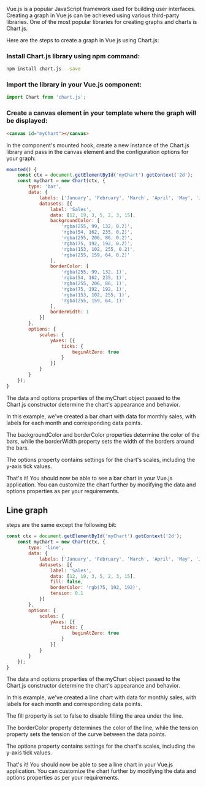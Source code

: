 Vue.js is a popular JavaScript framework used for building user interfaces. Creating a graph in Vue.js can be achieved using various third-party libraries. One of the most popular libraries for creating graphs and charts is Chart.js.

Here are the steps to create a graph in Vue.js using Chart.js:

### Install Chart.js library using npm command:
```sh
npm install chart.js --save
```
### Import the library in your Vue.js component:
```js
import Chart from 'chart.js';
```
### Create a canvas element in your template where the graph will be displayed:
```html
<canvas id="myChart"></canvas>
```
In the component's mounted hook, create a new instance of the Chart.js library and pass in the canvas element and the configuration options for your graph:
```js
mounted() {
    const ctx = document.getElementById('myChart').getContext('2d');
    const myChart = new Chart(ctx, {
        type: 'bar',
        data: {
            labels: ['January', 'February', 'March', 'April', 'May', 'June', 'July'],
            datasets: [{
                label: 'Sales',
                data: [12, 19, 3, 5, 2, 3, 15],
                backgroundColor: [
                    'rgba(255, 99, 132, 0.2)',
                    'rgba(54, 162, 235, 0.2)',
                    'rgba(255, 206, 86, 0.2)',
                    'rgba(75, 192, 192, 0.2)',
                    'rgba(153, 102, 255, 0.2)',
                    'rgba(255, 159, 64, 0.2)'
                ],
                borderColor: [
                    'rgba(255, 99, 132, 1)',
                    'rgba(54, 162, 235, 1)',
                    'rgba(255, 206, 86, 1)',
                    'rgba(75, 192, 192, 1)',
                    'rgba(153, 102, 255, 1)',
                    'rgba(255, 159, 64, 1)'
                ],
                borderWidth: 1
            }]
        },
        options: {
            scales: {
                yAxes: [{
                    ticks: {
                        beginAtZero: true
                    }
                }]
            }
        }
    });
}
```
The data and options properties of the myChart object passed to the Chart.js constructor determine the chart's appearance and behavior.

In this example, we've created a bar chart with data for monthly sales, with labels for each month and corresponding data points.

The backgroundColor and borderColor properties determine the color of the bars, while the borderWidth property sets the width of the borders around the bars.

The options property contains settings for the chart's scales, including the y-axis tick values.

That's it! You should now be able to see a bar chart in your Vue.js application. You can customize the chart further by modifying the data and options properties as per your requirements.

## Line graph
steps are the same except the following bit:
```js
const ctx = document.getElementById('myChart').getContext('2d');
    const myChart = new Chart(ctx, {
        type: 'line',
        data: {
            labels: ['January', 'February', 'March', 'April', 'May', 'June', 'July'],
            datasets: [{
                label: 'Sales',
                data: [12, 19, 3, 5, 2, 3, 15],
                fill: false,
                borderColor: 'rgb(75, 192, 192)',
                tension: 0.1
            }]
        },
        options: {
            scales: {
                yAxes: [{
                    ticks: {
                        beginAtZero: true
                    }
                }]
            }
        }
    });
}
```
The data and options properties of the myChart object passed to the Chart.js constructor determine the chart's appearance and behavior.

In this example, we've created a line chart with data for monthly sales, with labels for each month and corresponding data points.

The fill property is set to false to disable filling the area under the line.

The borderColor property determines the color of the line, while the tension property sets the tension of the curve between the data points.

The options property contains settings for the chart's scales, including the y-axis tick values.

That's it! You should now be able to see a line chart in your Vue.js application. You can customize the chart further by modifying the data and options properties as per your requirements.




